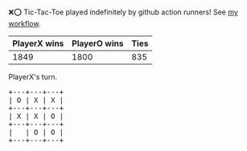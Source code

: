 :x::o: Tic-Tac-Toe played indefinitely by github action runners! See [my workflow](.github/workflows/play.yaml).

|PlayerX wins|PlayerO wins|Ties|
|-|-|-|
|1849|1800|835|

PlayerX's turn.

<pre>
+---+---+---+
| O | X | X |
+---+---+---+
| X | X | O |
+---+---+---+
|   | O | O |
+---+---+---+
</pre>